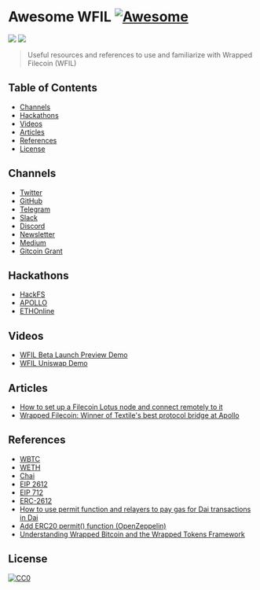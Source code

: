 # Awesome WFIL [![Awesome](https://cdn.rawgit.com/sindresorhus/awesome/d7305f38d29fed78fa85652e3a63e154dd8e8829/media/badge.svg)](https://github.com/sindresorhus/awesome)

[![](https://img.shields.io/badge/made%20by-WFIL%20Labs-blue.svg?style=flat-square)](https://github.com/wfil)
[![](https://img.shields.io/badge/project-WFIL-blue.svg?style=flat-square)](https://github.com/wfil/wfil-contracts)

> Useful resources and references to use and familiarize with Wrapped Filecoin (WFIL)
 

## Table of Contents

- [Channels](#channels) 
- [Hackathons](#hackathons)
- [Videos](#videos)
- [Articles](#articles)
- [References](#references)
- [License](#license)

## Channels
- [Twitter](https://twitter.com/WrappedFIL)
- [GitHub](https://github.com/wfil)
- [Telegram](https://t.me/WrappedFIL)
- [Slack](https://wrapped-filecoin.slack.com)
- [Discord](https://discord.gg/N5vhmsav5V)
- [Newsletter](https://wfil.substack.com)
- [Medium](https://medium.com/@wfil)
- [Gitcoin Grant](https://gitcoin.co/grants/1454/wrapped-filecoin-wfil)

## Hackathons
- [HackFS](https://hack.ethglobal.co/showcase/wfil-recCwbCnY2rnipjcR)
- [APOLLO](https://gitcoin.co/issue/textileio/docs/213/100023618)
- [ETHOnline](https://hack.ethglobal.co/showcase/wrapped-filecoin-wfil-recHEoUa9GgSZWZ02)

## Videos
- [WFIL Beta Launch Preview Demo](https://www.youtube.com/watch?v=yMO9LXHGRkg&feature=emb_logo)
- [WFIL Uniswap Demo](https://www.youtube.com/watch?time_continue=1&v=FYAZ798GkfA&feature=emb_logo)

## Articles
- [How to set up a Filecoin Lotus node and connect remotely to it](https://medium.com/coinmonks/how-to-set-up-a-filecoin-lotus-node-and-connect-remotely-to-it-208c2f810060)
- [Wrapped Filecoin: Winner of Textile's best protocol bridge at Apollo](https://blog.textile.io/wfil-best-protoco-bridge-apollo/)

## References

- [WBTC](https://etherscan.io/address/0x2260fac5e5542a773aa44fbcfedf7c193bc2c599#code)
- [WETH](https://etherscan.io/address/0xc02aaa39b223fe8d0a0e5c4f27ead9083c756cc2#code)
- [Chai](https://github.com/dapphub/chai)
- [EIP 2612](https://github.com/ethereum/EIPs/blob/8a34d644aacf0f9f8f00815307fd7dd5da07655f/EIPS/eip-2612.md)
- [EIP 712](https://eips.ethereum.org/EIPS/eip-712)
- [ERC-2612](https://github.com/ethereum/EIPs/issues/2613)
- [How to use permit function and relayers to pay gas for Dai transactions in Dai](https://github.com/makerdao/developerguides/blob/master/dai/dai-permit-function/how-to-use-permit-function.md)
- [Add ERC20 permit() function (OpenZeppelin)](https://github.com/OpenZeppelin/openzeppelin-contracts/issues/2206)
- [Understanding Wrapped Bitcoin and the Wrapped Tokens Framework](https://medium.com/@mutheevincent/understanding-wrapped-bitcoin-and-the-wrapped-tokens-framework-6ed45e52acdb)

## License
[![CC0](https://licensebuttons.net/p/zero/1.0/88x31.png)](https://creativecommons.org/publicdomain/zero/1.0/)
